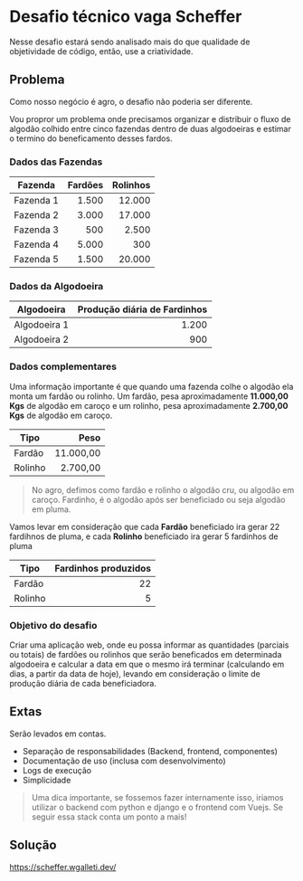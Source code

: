 # Desafio técnico vaga Scheffer

Nesse desafio estará sendo analisado mais do que qualidade de objetividade de código, então, use a criatividade.

## Problema

Como nosso negócio é agro, o desafio não poderia ser diferente.

Vou propror um problema onde precisamos organizar e distribuir o fluxo de algodão colhido entre cinco fazendas dentro de duas algodoeiras e estimar o termino do beneficamento desses fardos.

### Dados das Fazendas

| Fazenda   | Fardões | Rolinhos |
| --------- | ------: | -------: |
| Fazenda 1 |   1.500 |   12.000 |
| Fazenda 2 |   3.000 |   17.000 |
| Fazenda 3 |     500 |    2.500 |
| Fazenda 4 |   5.000 |      300 |
| Fazenda 5 |   1.500 |   20.000 |

### Dados da Algodoeira

| Algodoeira   | Produção diária de Fardinhos |
| ------------ | ---------------------------: |
| Algodoeira 1 |                        1.200 |
| Algodoeira 2 |                          900 |

### Dados complementares

Uma informação importante é que quando uma fazenda colhe o algodão ela monta um fardão ou rolinho. Um fardão, pesa aproximadamente **11.000,00 Kgs** de algodão em caroço e um rolinho, pesa aproximadamente **2.700,00 Kgs** de algodão em caroço.

| Tipo    |      Peso |
| ------- | --------: |
| Fardão  | 11.000,00 |
| Rolinho |  2.700,00 |

> No agro, defimos como fardão e rolinho o algodão cru, ou algodão em caroço. Fardinho, é o algodão após ser beneficiado ou seja algodão em pluma.

Vamos levar em consideração que cada **Fardão** beneficiado ira gerar 22 fardihnos de pluma, e cada **Rolinho** beneficiado ira gerar 5 fardinhos de pluma

| Tipo    | Fardinhos produzidos |
| ------- | -------------------: |
| Fardão  |                   22 |
| Rolinho |                    5 |

### Objetivo do desafio

Criar uma aplicação web, onde eu possa informar as quantidades (parciais ou totais) de fardões ou rolinhos que serão beneficados em determinada algodoeira e calcular a data em que o mesmo irá terminar (calculando em dias, a partir da data de hoje), levando em consideração o limite de produção diária de cada beneficiadora.

## Extas

Serão levados em contas.

- Separação de responsabilidades (Backend, frontend, componentes)
- Documentação de uso (inclusa com desenvolvimento)
- Logs de execução
- Simplicidade

> Uma dica importante, se fossemos fazer internamente isso, iriamos utilizar o backend com python e django e o frontend com Vuejs. Se seguir essa stack conta um ponto a mais!

## Solução

https://scheffer.wgalleti.dev/
